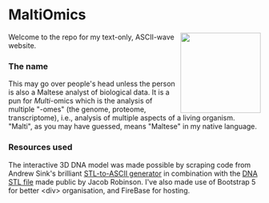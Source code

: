 # MaltiOmics
<img src="https://github.com/MatthewPace98/MaltiOmics/assets/74971601/38c64f42-dafb-493f-83ea-f0153b59403c" align="right" style="width: 160px;">

Welcome to the repo for my text-only, ASCII-wave website.

### The name
This may go over people's head unless the person is also a Maltese analyst of biological data. It is a pun for _Multi_-omics which is the analysis of multiple "-omes" (the genome, proteome, transcriptome), i.e., analysis of multiple aspects of a living organism. "Malti", as you may have guessed, means "Maltese" in my native language.

### Resources used
The interactive 3D DNA model was made possible by scraping code from Andrew Sink's brilliant [STL-to-ASCII generator](https://andrewsink.github.io/STL-to-ASCII-Generator/)
in combination with the [DNA STL file](https://3d.nih.gov/entries/3DPX-003919) made public by Jacob Robinson.  I've also made use of Bootstrap 5 for better \<div\> organisation, and FireBase for hosting.
